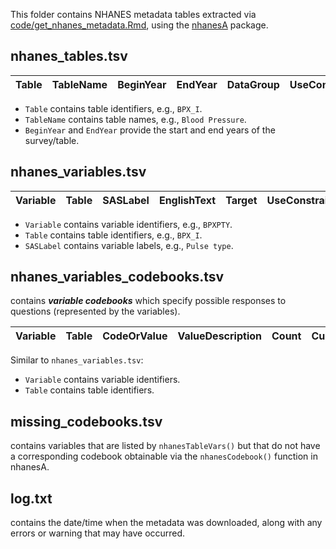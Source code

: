 This folder contains NHANES metadata tables extracted via [code/get_nhanes_metadata.Rmd](https://github.com/ccb-hms/NHANES-metadata/blob/master/code/get_nhanes_metadata.Rmd), using the [nhanesA](https://github.com/cjendres1/nhanes) package.

## nhanes_tables.tsv

| Table | TableName | BeginYear | EndYear | DataGroup | UseConstraints |
| ----------- | ----------- | ----------- | ----------- | ----------- | ----------- |

- `Table` contains table identifiers, e.g., `BPX_I`.
- `TableName` contains table names, e.g., `Blood Pressure`.
- `BeginYear` and `EndYear` provide the start and end years of the survey/table.


## nhanes_variables.tsv

| Variable | Table | SASLabel | EnglishText | Target | UseConstraints |
| ----------- | ----------- | ----------- | ----------- | ----------- | ----------- |

- `Variable` contains variable identifiers, e.g., `BPXPTY`.
- `Table` contains table identifiers, e.g., `BPX_I`.
- `SASLabel` contains variable labels, e.g., `Pulse type`.


## nhanes_variables_codebooks.tsv 
contains _**variable codebooks**_ which specify possible responses to questions (represented by the variables).

| Variable | Table | CodeOrValue | ValueDescription | Count | Cumulative | SkipToItem |
| ----------- | ----------- | ----------- | ----------- | ----------- | ----------- | ----------- |

Similar to `nhanes_variables.tsv`:
- `Variable` contains variable identifiers.
- `Table` contains table identifiers.


## missing_codebooks.tsv
contains variables that are listed by `nhanesTableVars()` but that do not have a corresponding codebook obtainable via the `nhanesCodebook()` function in nhanesA.


## log.txt
contains the date/time when the metadata was downloaded, along with any errors or warning that may have occurred.